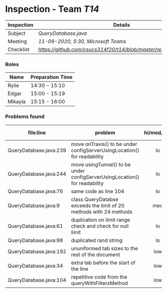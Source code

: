 # Inspection - Team *T14* 
 
| Inspection | Details |
| ----- | ----- |
| Subject | *QueryDatabase.java* |
| Meeting | *11-09-2020, 5:30, Microsoft Teams* |
| Checklist | *https://github.com/csucs314f20/t14/blob/master/reports/checklist.md* |

### Roles

| Name | Preparation Time |
| ---- | ---- |
| Rylie | 14:30 - 15:10 |
| Edgar | 15:00 - 15:19 |
| Mikayla | 15:15 - 16:00 |

### Problems found

| file:line | problem | hi/med/low | who found | github#  |
| --- | --- | :---: | :---: | --- |
| QueryDatabase.java:239 | move onTravis() to be under configServerUsingLocation() for readability | lo | ryliedd | |
| QueryDatabase.java:244 | move usingTunnel() to be under configServerUsingLocation() for readability | lo | ryliedd | |
| QueryDatabase.java:76 | same code as line 104 | lo | ryliedd | |
| QueryDatabase.java:9 | class QueryDatabse exceeds the limit of 20 methods with 24 methods | med | ryliedd | |
| QueryDatabase.java:61 | duplication on limit range check and check for null limit | lo | edvarela | |
| QueryDatabase.java:98 | duplicated rand string | lo | edvarela | |
| QueryDatabase.java:192 | ununiformed tab sizes to the rest of the document | low | cessna17 | |
| QueryDatabase.java:34 | extra tab before the start of the line | low | cessna17 | |
| QueryDatabase.java:104 | repetitive code from the queryWithFiltersMethod | low | cessna17 | |
